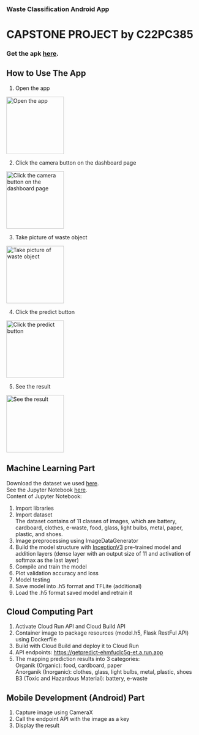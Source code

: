 <h3>Waste Classification Android App</h3>
<h1>CAPSTONE PROJECT by C22PC385</h1>

<h3>Get the apk <a href="https://drive.google.com/file/d/1Hr2_mPYRoH7WTYETjn0_DJR9H_Eh7bXv/view?usp=sharing" target="_blank">here</a>. <br>

<h2>How to Use The App</h2>

1. Open the app

<img src="https://drive.google.com/uc?export=view&id=1egO0nmA7xrUVpXeFJEMsOg_J5fIzWLS5" style="width: 150px; max-width: 100%; height: auto" title=" Open the app" />

2. Click the camera button on the dashboard page

<img src="https://drive.google.com/uc?export=view&id=1iCRUwqjCH_2cNn1EH6UMlDA1BcBA5Iuf" style="width: 150px; max-width: 100%; height: auto" title=" Click the camera button on the dashboard page" />

3. Take picture of waste object

<img src="https://drive.google.com/uc?export=view&id=17mm-7mOf_fZc9JyFqRVZNvl6OYFiNfIT" style="width: 150px; max-width: 100%; height: auto" title=" Take picture of waste object" />

4. Click the predict button

<img src="https://drive.google.com/uc?export=view&id=1NDJ-PzV27ln5chl7iJbfH_DQmJYtMLyR" style="width: 150px; max-width: 100%; height: auto" title=" Click the predict button" />

5. See the result

<img src="https://drive.google.com/uc?export=view&id=1FK7pWTvR3gs1qqe5h77iHni9yFXS6G70" style="width: 150px; max-width: 100%; height: auto" title=" See the result" />

<h2>Machine Learning Part</h2>
Download the dataset we used <a href="https://drive.google.com/file/d/1g1mwALxZHuW0AhMtexD9llBfBBK_Gf1u/view?usp=sharing" target="_blank">here</a>. <br>
See the Jupyter Notebook <a href="https://github.com/aldirhmadi/capstone_project-WasteClassificationApps/blob/main/Machine%20Learning/waston_inceptionv3.ipynb" target="_blank">here</a>. <br>
Content of Jupyter Notebook:

1. Import libraries
2. Import dataset <br>
The dataset contains of 11 classes of images, which are battery, cardboard, clothes, e-waste, food, glass, light bulbs, metal, paper, plastic, and shoes.
4. Image preprocessing using ImageDataGenerator
5. Build the model structure with [InceptionV3](https://www.tensorflow.org/api_docs/python/tf/keras/applications/inception_v3/InceptionV3) pre-trained model and addition layers (dense layer with an output size of 11 and activation of softmax as the last layer)
6. Compile and train the model
7. Plot validation accuracy and loss
8. Model testing
9. Save model into .h5 format and TFLite (additional)
10. Load the .h5 format saved model and retrain it

<h2>Cloud Computing Part</h2>

1. Activate Cloud Run API and Cloud Build API
2. Container image to package resources (model.h5, Flask RestFul API)  using Dockerfile
3. Build with Cloud Build and deploy it to Cloud Run
4. API endpoints: https://getpredict-ehmfuclc5q-et.a.run.app
5. The mapping prediction results into 3 categories: <br>
Organik (Organic): food, cardboard, paper <br> 
Anorganik (Inorganic): clothes, glass, light bulbs, metal, plastic, shoes <br>
B3 (Toxic and Hazardous Material): battery, e-waste <br>


<h2>Mobile Development (Android) Part</h2>

1. Capture image using CameraX
2. Call the endpoint API with the image as a key
3. Display the result
